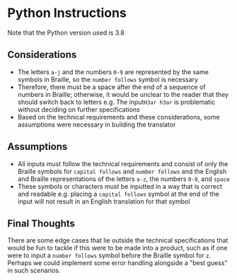 # Python Instructions

Note that the Python version used is 3.8

## Considerations
- The letters `a-j` and the numbers `0-9` are represented by the same symbols
in Braille, so the `number follows` symbol is necessary
- Therefore, there must be a space after the end of a sequence of numbers
in Braille; otherwise, it would be unclear to the reader that they should
switch back to letters
e.g. The input`H3ar h3ar` is problematic without deciding on further
specifications
- Based on the technical requirements and these considerations,
some assumptions were necessary in building the translator

## Assumptions
- All inputs must follow the technical requirements and consist of only
the Braille symbols for `capital follows` and `number follows` and the 
English and Braille representations of the letters `a-z`, 
the numbers `0-9`, and `space`
- These symbols or characters must be inputted in a way that is correct and
readable e.g. placing a `capital follows` symbol at the end of the input
will not result in an English translation for that symbol

## Final Thoughts
There are some edge cases that lie outside the technical specifications
that would be fun to tackle if this were to be made into a product, such as
if one were to input a `number follows` symbol before the Braille symbol
for `z`. Perhaps we could implement some error handling alongside a
"best guess" in such scenarios.